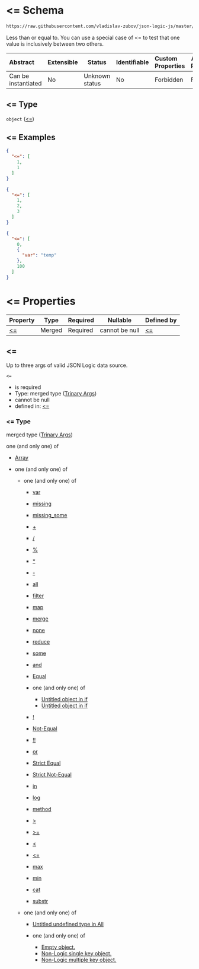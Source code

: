 # &lt;= Schema

```txt
https://raw.githubusercontent.com/vladislav-zubov/json-logic-js/master/schemas/operators/numeric/lessEqual.json
```

Less than or equal to. You can use a special case of &lt;= to test that one value is inclusively between two others.


| Abstract            | Extensible | Status         | Identifiable | Custom Properties | Additional Properties | Access Restrictions | Defined In                                                                |
| :------------------ | ---------- | -------------- | ------------ | :---------------- | --------------------- | ------------------- | ------------------------------------------------------------------------- |
| Can be instantiated | No         | Unknown status | No           | Forbidden         | Forbidden             | none                | [lessEqual.json](operators/numeric/lessEqual.json "open original schema") |

## &lt;= Type

`object` ([&lt;=](lessequal.md))

## &lt;= Examples

```json
{
  "<=": [
    1,
    1
  ]
}
```

```json
{
  "<=": [
    1,
    2,
    3
  ]
}
```

```json
{
  "<=": [
    0,
    {
      "var": "temp"
    },
    100
  ]
}
```

# &lt;= Properties

| Property     | Type   | Required | Nullable       | Defined by                                                                                                                |
| :----------- | ------ | -------- | -------------- | :------------------------------------------------------------------------------------------------------------------------ |
| [&lt;=](#<=) | Merged | Required | cannot be null | [&lt;=](reduce-properties-trinary-args.md "http&#x3A;//jsonlogic.com/schemas/common/trinary-args.json#/properties/&lt;=") |

## &lt;=

Up to three args of valid JSON Logic data source.


`<=`

-   is required
-   Type: merged type ([Trinary Args](reduce-properties-trinary-args.md))
-   cannot be null
-   defined in: [&lt;=](reduce-properties-trinary-args.md "http&#x3A;//jsonlogic.com/schemas/common/trinary-args.json#/properties/&lt;=")

### &lt;= Type

merged type ([Trinary Args](reduce-properties-trinary-args.md))

one (and only one) of

-   [Array](trinary-args-oneof-array.md "check type definition")
-   one (and only one) of

    -   one (and only one) of

        -   [var](all-operators-oneof-var.md "check type definition")
        -   [missing](all-operators-oneof-missing.md "check type definition")
        -   [missing_some](all-operators-oneof-missing_some.md "check type definition")
        -   [+](all-operators-oneof--4.md "check type definition")
        -   [/](all-operators-oneof--5.md "check type definition")
        -   [%](all-operators-oneof--2.md "check type definition")
        -   [\*](all-operators-oneof--3.md "check type definition")
        -   [-](all-operators-oneof--.md "check type definition")
        -   [all](all-operators-oneof-all.md "check type definition")
        -   [filter](var-oneof-filter.md "check type definition")
        -   [map](var-oneof-map.md "check type definition")
        -   [merge](var-oneof-merge.md "check type definition")
        -   [none](all-operators-oneof-none.md "check type definition")
        -   [reduce](var-oneof-reduce.md "check type definition")
        -   [some](all-operators-oneof-some.md "check type definition")
        -   [and](all-operators-oneof-and.md "check type definition")
        -   [Equal](all-operators-oneof-equal.md "check type definition")
        -   one (and only one) of

            -   [Untitled object in if](if-oneof-0.md "check type definition")
            -   [Untitled object in if](if-oneof-1.md "check type definition")
        -   [!](all-operators-oneof-.md "check type definition")
        -   [Not-Equal](all-operators-oneof-not-equal.md "check type definition")
        -   [!!](all-operators-oneof--1.md "check type definition")
        -   [or](all-operators-oneof-or.md "check type definition")
        -   [Strict Equal](all-operators-oneof-strict-equal.md "check type definition")
        -   [Strict Not-Equal](all-operators-oneof-strict-not-equal.md "check type definition")
        -   [in](all-operators-oneof-in.md "check type definition")
        -   [log](all-operators-oneof-log.md "check type definition")
        -   [method](all-operators-oneof-method.md "check type definition")
        -   [>](all-operators-oneof--8.md "check type definition")
        -   [>=](all-operators-oneof--9.md "check type definition")
        -   [&lt;](all-operators-oneof--6.md "check type definition")
        -   [&lt;=](all-operators-oneof--7.md "check type definition")
        -   [max](all-operators-oneof-max.md "check type definition")
        -   [min](all-operators-oneof-min.md "check type definition")
        -   [cat](all-operators-oneof-cat.md "check type definition")
        -   [substr](all-operators-oneof-substr.md "check type definition")
    -   one (and only one) of

        -   [Untitled undefined type in All](all-types-wo-array-oneof-0.md "check type definition")
        -   one (and only one) of

            -   [Empty object.](no-logic-object-oneof-empty-object.md "check type definition")
            -   [Non-Logic single key object.](no-logic-object-oneof-non-logic-single-key-object.md "check type definition")
            -   [Non-Logic multiple key object.](no-logic-object-oneof-non-logic-multiple-key-object.md "check type definition")
